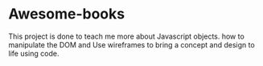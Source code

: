 # Awesome-books
This project is done to teach me more about Javascript objects. how to manipulate the DOM and Use wireframes to bring a concept and design to life using code.
